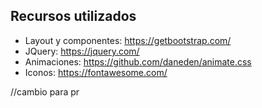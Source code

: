 ## **Recursos utilizados**
* Layout y componentes: https://getbootstrap.com/
* JQuery: https://jquery.com/
* Animaciones: https://github.com/daneden/animate.css
* Iconos: https://fontawesome.com/


//cambio para pr
